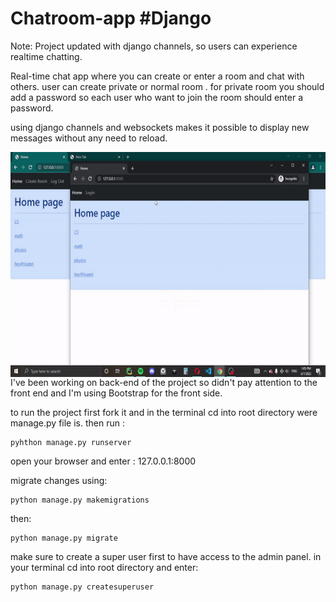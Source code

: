 # Chatroom-app #Django
Note: Project updated with django channels, so users can experience realtime chatting.

Real-time chat app where you can create or enter a room and chat with others.
user can create private or normal room . for private room you should add a password so each user who want to join the room should enter a password.

using django channels and websockets makes it possible to display new messages without any need to reload.

<div style="width:720px;max-width:100%;">
  <p><img align="left" alt="gif" src="https://github.com/RezaJeffrey/Chatroom-app/blob/master/ezgif.com-gif-maker%20(1).gif" width="560" height="360"  frameBorder="0" /></p>
  </div>
  

I've been working on back-end of the project so didn't pay attention to the front end and I'm using Bootstrap for the front side.

to run the project first fork it and in the terminal cd into root directory were manage.py file is. 
then run :
```
pyhthon manage.py runserver
```
open your browser and enter : 127.0.0.1:8000

migrate changes using:
```
python manage.py makemigrations
```
then:
```
python manage.py migrate
```

make sure to create a super user first to have access to the admin panel.
in your terminal cd into root directory and enter:
```
python manage.py createsuperuser
```


  
